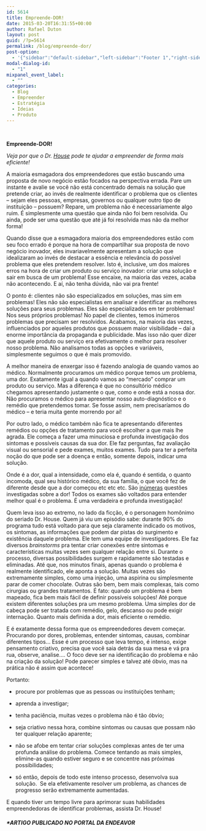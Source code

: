 ```yaml
---
id: 5614
title: Empreende-DOR!
date: 2015-03-20T16:31:55+00:00
author: Rafael Duton
layout: post
guid: /?p=5614
permalink: /blog/empreende-dor/
post-option:
  - '{"sidebar":"default-sidebar","left-sidebar":"Footer 1","right-sidebar":"Footer 1","page-title":"","page-caption":""}'
modal-dialog-id:
  - "1"
mixpanel_event_label:
  - ""
categories:
  - Blog
  - Empreender
  - Estratégia
  - Ideias
  - Produto
---
```

&nbsp;

**Empreende-DOR!**

_Veja por que o Dr. [House](http://pt.wikipedia.org/wiki/House,_M.D.) pode te ajudar a empreender de forma mais eficiente!_

A maioria esmagadora dos empreendedores que estão buscando uma proposta de novo negócio estão focados na perspectiva errada. Pare um instante e avalie se você não está concentrado demais na solução que pretende criar, ao invés de realmente identificar o problema que os clientes – sejam eles pessoas, empresas, governos ou qualquer outro tipo de instituição – possuem? Repare, um problema não é necessariamente algo ruim. É simplesmente uma questão que ainda não foi bem resolvida. Ou ainda, pode ser uma questão que até já foi resolvida mas não da melhor forma!

Quando disse que a esmagadora maioria dos empreendedores estão com seu foco errado é porque na hora de compartilhar sua proposta de novo negócio inovador, eles invariavelmente apresentam a solução que idealizaram ao invés de destacar a essência e relevância do possível problema que eles pretendem resolver. Isto é, inclusive, um dos maiores erros na hora de criar um produto ou serviço inovador: criar uma solução e sair em busca de um problema! Esse encaixe, na maioria das vezes, acaba não acontecendo. E aí, não tenha dúvida, não vai pra frente!

O ponto é: clientes não são especializados em soluções, mas sim em problemas! Eles não são especialistas em analisar e identificar as melhores soluções para seus problemas. Eles são especializados em ter problemas! Nos seus próprios problemas! No papel de clientes, temos inúmeros problemas que precisam ser resolvidos. Acabamos, na maioria das vezes, influenciados por aqueles produtos que possuem maior visibilidade – daí a enorme importância da propaganda e publicidade. Mas isso não quer dizer que aquele produto ou serviço era efetivamente o melhor para resolver nosso problema. Não analisamos todas as opções e variáveis, simplesmente seguimos o que é mais promovido.

A melhor maneira de enxergar isso é fazendo analogia de quando vamos ao médico. Normalmente procuramos um médico porque temos um problema, uma dor. Exatamente igual a quando vamos ao “mercado” comprar um produto ou serviço. Mas a diferença é que no consultório médico chegamos apresentando justamente o que, como e onde está a nossa dor. Não procuramos o médico para apresentar nosso auto-diagnóstico e o remédio que pretendemos tomar. Se fosse assim, nem precisaríamos do médico &#8211; e teria muita gente morrendo por aí!

Por outro lado, o médico também não fica te apresentando diferentes remédios ou opções de tratamento para você escolher a que mais lhe agrada. Ele começa a fazer uma minuciosa e profunda investigação dos sintomas e possíveis causas da sua dor. Ele faz perguntas, faz avaliação visual ou sensorial e pede exames, muitos exames. Tudo para ter a perfeita noção do que pode ser a doença e então, somente depois, indicar uma solução.

Onde é a dor, qual a intensidade, como ela é, quando é sentida, o quanto incomoda, qual seu histórico médico, da sua família, o que você fez de diferente desde que a dor começou etc etc etc. São <span style="text-decoration: underline;">inúmeras</span> questões investigadas sobre a dor! Todos os exames são voltados para entender melhor qual é o problema. É uma verdadeira e profunda investigação!

Quem leva isso ao extremo, no lado da ficção, é o personagem homônimo do seriado Dr. House. Quem já viu um episódio sabe: durante 90% do programa tudo está voltado para que seja claramente indicado os motivos, os sintomas, as informações que podem dar pistas do surgimento e existência daquele problema. Ele tem uma equipe de investigadores. Ele faz diversos _brainstorms_ pra tentar criar conexões entre sintomas e características muitas vezes sem qualquer relação entre si. Durante o processo, diversas possibilidades surgem e rapidamente são testadas e eliminadas. Até que, nos minutos finais, apenas quando o problema é realmente identificado, ele aponta a solução. Muitas vezes são extremamente simples, como uma injeção, uma aspirina ou simplesmente parar de comer chocolate. Outras são bem, bem mais complexas, tais como cirurgias ou grandes tratamentos. É fato: quando um problema é bem mapeado, fica bem mais fácil de definir possíveis soluções! Até porque existem diferentes soluções pra um mesmo problema. Uma simples dor de cabeça pode ser tratada com remédio, gelo, descanso ou pode exigir internação. Quanto mais definida a dor, mais eficiente o remédio.

E é exatamente dessa forma que os empreendedores devem começar. Procurando por dores, problemas, entender sintomas, causas, combinar diferentes tipos&#8230; Esse é um processo que leva tempo, é intenso, exige pensamento criativo, precisa que você saia detrás da sua mesa e vá pra rua, observe, analise&#8230;. O foco deve ser na identificação do problema e não na criação da solução! Pode parecer simples e talvez até óbvio, mas na prática não é assim que acontece!

Portanto:

- procure por problemas que as pessoas ou instituições tenham;

- aprenda a investigar;

- tenha paciência, muitas vezes o problema não é tão óbvio;

- seja criativo nessa hora, combine sintomas ou causas que possam não ter qualquer relação aparente;

- não se afobe em tentar criar soluções complexas antes de ter uma profunda análise do problema. Comece tentando as mais simples, elimine-as quando estiver seguro e se concentre nas próximas possibilidades;

- só então, depois de todo este intenso processo, desenvolva sua solução.  Se ela efetivamente resolver um problema, as chances de progresso serão extremamente aumentadas.

E quando tiver um tempo livre para aprimorar suas habilidades empreendedoras de identificar problemas, assista Dr. House!

##### *ARTIGO PUBLICADO NO PORTAL DA ENDEAVOR

&nbsp;